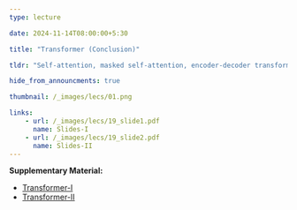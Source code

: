 ```yaml
---
type: lecture

date: 2024-11-14T08:00:00+5:30

title: "Transformer (Conclusion)"

tldr: "Self-attention, masked self-attention, encoder-decoder transformer"

hide_from_announcments: true

thumbnail: /_images/lecs/01.png

links:
    - url: /_images/lecs/19_slide1.pdf
      name: Slides-I
    - url: /_images/lecs/19_slide2.pdf
      name: Slides-II
---
```

**Supplementary Material:**
- [Transformer-I](https://www.youtube.com/watch?v=Y9iYWoUf22Q)
- [Transformer-II](https://www.youtube.com/watch?v=QxFI3T_tvNw)
